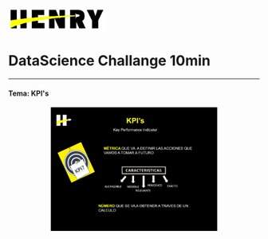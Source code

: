 <p align="left">
  <img height="50" src="./logohenry.jpg" />
</p>

# DataScience Challange 10min

<hr>

<h4> Tema: KPI's </h4>


<p align="center">
  <img height="250" src="./Clase/Slides/Slide02.jpg" />
</p>


<p align="center">
  <a href='https://vimeo.com/730619141'  height="250" </a>
</p>